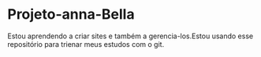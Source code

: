 # Projeto-anna-Bella
 Estou aprendendo a criar sites e também a gerencia-los.Estou usando esse repositório para trienar meus estudos com o git.
